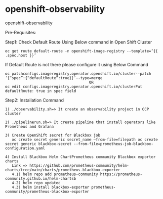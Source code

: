 # openshift-observability
openshift-observability

Pre-Requisites:

Step1: Check Default Route Using Below command in Open Shift Cluster 

    oc get route default-route -n openshift-image-registry --template=‘{{ .spec.host }}’

If Default Route is not there please configure it using Below Command 

    oc patchconfigs.imageregistry.operator.openshift.io/cluster--patch ‘{“spec”:{“defaultRoute”:true}}’--type=merge 
                                          OR 
    oc edit configs.imageregistry.operator.openshift.io/clusterPut defaultRoute: true in spec field

Step2: Installation Command

    1) ./observability.sh=> It create an observability project in OCP cluster
    
    2) ./pipelinerun.sh=> It create pipeline that install operators like Prometheus and Grafana 
    
    3) Create OpenShift secret for Blackbox job 
       oc create secret generic secret_name –from-file=filepath oc create secret generic blackbox-secret --from-file=prometheus-job-blackbox-configuration.yaml
       
    4) Install Blackbox Helm ChartPrometheus community Blackbox exporter charts
       Link => https://github.com/prometheus-community/helm-charts/tree/main/charts/prometheus-blackbox-exporter
       4.1) helm repo add prometheus-community https://prometheus-community.github.io/helm-chartsb
       4.2) helm repo updatec
       4.3) helm install blackbox-exporter prometheus-community/prometheus-blackbox-exporter
